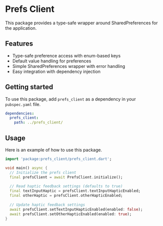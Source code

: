 # Prefs Client

This package provides a type-safe wrapper around SharedPreferences for the application.

## Features

- Type-safe preference access with enum-based keys
- Default value handling for preferences
- Simple SharedPreferences wrapper with error handling
- Easy integration with dependency injection

## Getting started

To use this package, add `prefs_client` as a dependency in your `pubspec.yaml` file.

```yaml
dependencies:
  prefs_client:
    path: ../prefs_client/
```

## Usage

Here is an example of how to use this package.

```dart
import 'package:prefs_client/prefs_client.dart';

void main() async {
  // Initialize the prefs client
  final prefsClient = await PrefsClient.initialize();
  
  // Read haptic feedback settings (defaults to true)
  final textInputHaptic = prefsClient.textInputHapticEnabled;
  final otherHaptic = prefsClient.otherHapticEnabled;
  
  // Update haptic feedback settings
  await prefsClient.setTextInputHapticEnabled(enabled: false);
  await prefsClient.setOtherHapticEnabled(enabled: true);
}
```